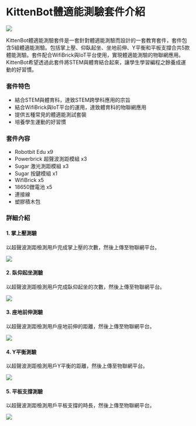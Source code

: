 # KittenBot體適能測驗套件介紹

![](https://kittenbothk.readthedocs.io/en/latest/\_images/complete\_Set.png)

KittenBot體適能測驗套件是一套針對體適能測驗而設計的一套教育套件，套件包含5組體適能測驗。包括掌上壓、仰臥起坐、坐地前伸、Y平衡和平板支撐合共5款體能測驗。套件配合WifiBrick與IoT平台使用，實現體適能測驗的物聯網應用。KittenBot希望透過此套件將STEM與體育結合起來，讓學生學習編程之餘養成運動的好習慣。

### 套件特色

* 結合STEM與體育科，達致STEM跨學科應用的宗旨
* 結合WifiBrick與IoT平台的運用，達致體育科的物聯網應用
* 提供五種常見的體適能測試套裝
* 培養學生運動的好習慣

### 套件內容

* Robotbit Edu x9
* Powerbrick 超聲波測距模組 x3
* Sugar 激光測距模組 x3
* Sugar 按鍵模組 x1
* WifiBrick x5
* 18650鋰電池 x5
* 連接線
* 塑膠積木包

### 詳細介紹

#### 1. 掌上壓測驗

以超聲波測距檢測用戶完成掌上壓的次數，然後上傳至物聯網平台。

![](https://kittenbothk.readthedocs.io/en/latest/\_images/pushup.png)

#### 2. 臥仰起坐測驗

以超聲波測距檢測用戶完成臥仰起坐的次數，然後上傳至物聯網平台。

![](https://kittenbothk.readthedocs.io/en/latest/\_images/pushup.png)

#### 3. 座地前伸測驗

以超聲波測距檢測用戶座地前伸的距離，然後上傳至物聯網平台。

![](https://kittenbothk.readthedocs.io/en/latest/\_images/sitandreach.png)

#### 4. Y平衡測驗

以超聲波測距檢測用戶Y平衡的距離，然後上傳至物聯網平台。

![](https://kittenbothk.readthedocs.io/en/latest/\_images/ybalance.png)

#### 5. 平板支撐測驗

以超聲波測距檢測用戶平板支撐的時長，然後上傳至物聯網平台。

![](https://kittenbothk.readthedocs.io/en/latest/\_images/plank.png)
